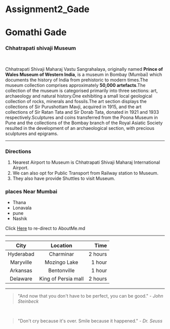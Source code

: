 # Assignment2_Gade

# Gomathi Gade

### Chhatrapati shivaji Museum 

<br>

Chhatrapati Shivaji Maharaj Vastu Sangrahalaya, originally named **Prince of Wales Museum of Western India**, is a museum in Bombay (Mumbai) which documents the history of India from prehistoric to modern times.The museum collection comprises approximately **50,000 artefacts**.The collection of the museum is categorised primarily into three sections: art, archaeology and natural history.One exhibiting a small local geological collection of rocks, minerals and fossils.The art section displays the collections of Sir Purushottam Mavji, acquired in 1915, and the art collections of Sir Ratan Tata and Sir Dorab Tata, donated in 1921 and 1933 respectively.Sculptures and coins transferred from the Poona Museum in Pune and the collections of the Bombay branch of the Royal Asiatic Society resulted in the development of an archaeological section, with precious sculptures and epigrams.
***

### Directions
1. Nearest Airport to Museum is Chhatrapati Shivaji Maharaj International Airport.
2. We can also opt for Public Transport from Railway station to Museum.
3. They also have provide Shuttles to visit Museum.

### places Near Mumbai

* Thana
* Lonavala
* pune
* Nashik


Click [Here](AboutMe.md) to re-direct to AboutMe.md

***

 


|   City   |   Location   | Time |
| :---: | :---: | -----: |
|   Hyderabad  |   Charminar   |    2 hours    |
|   Maryville   |    Mozingo Lake  |    1 hour    |
|   Arkansas   |   Bentonville   |    1 hour    |
|   Delaware   |   King of Persia mall   |    2 hours    |


***

>  "And now that you don't have to be perfect, you can be good." - _John Steinbeck_

<br>

>  "Don't cry because it's over. Smile because it happened." - _Dr. Seuss_


